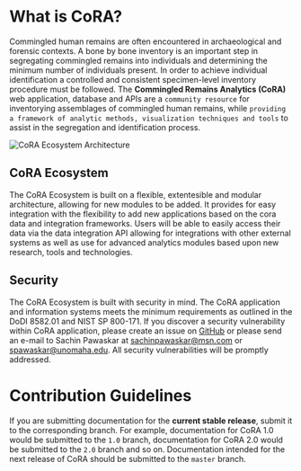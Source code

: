 # What is CoRA?
Commingled human remains are often encountered in archaeological and forensic contexts. A bone by bone inventory is an important step in segregating commingled remains into individuals and determining the minimum number of individuals present. In order to achieve individual identification a controlled and consistent specimen-level inventory procedure must be followed. The **Commingled Remains Analytics (CoRA)** web application, database and APIs are a `community resource` for inventorying assemblages of commingled human remains, while `providing a framework of analytic methods, visualization techniques and tools` to assist in the segregation and identification process.

![CoRA Ecosystem Architecture](images/architecture/Cora-Ecosystem-Modules-Diagram.png)

## CoRA Ecosystem
The CoRA Ecosystem is built on a flexible, extentesible and modular architecture, allowing for new modules to be added. It provides for easy integration with the flexibility to add new applications based on the cora data and integration frameworks. Users will be able to easily access their data via the data integration API allowing for integrations with other external systems as well as use for advanced analytics modules based upon new research, tools and technologies.

## Security
The CoRA Ecosystem is built with security in mind. The CoRA application and information systems meets the minimum requirements as outlined in the DoDI 8582.01 and NIST SP 800-171. If you discover a security vulnerability within CoRA application, please create an issue on [GitHub](https://github.com/spawaskar-cora/cora-docs/issues) or please send an e-mail to Sachin Pawaskar at sachinpawaskar@msn.com or spawaskar@unomaha.edu. All security vulnerabilities will be promptly addressed.

# Contribution Guidelines

If you are submitting documentation for the **current stable release**, submit it to the corresponding branch. For example, documentation for CoRA 1.0 would be submitted to the `1.0` branch, documentation for CoRA 2.0 would be submitted to the `2.0` branch and so on. Documentation intended for the next release of CoRA should be submitted to the `master` branch.
